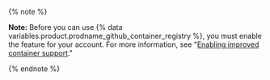 {% note %}

**Note:** Before you can use {% data variables.product.prodname_github_container_registry %}, you must enable the feature for your account. For more information, see "[Enabling improved container support](/packages/getting-started-with-github-container-registry/enabling-improved-container-support)."

{% endnote %}
